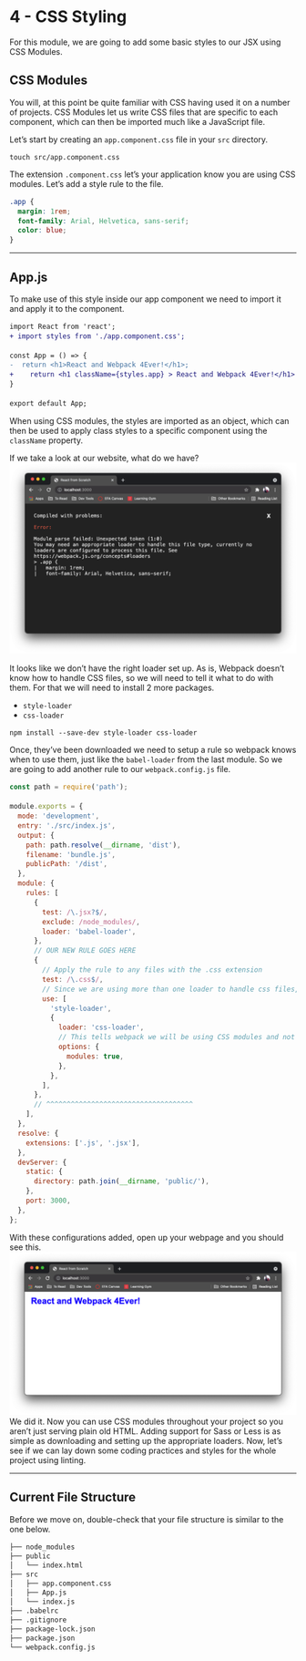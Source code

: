 # 4 - CSS Styling

For this module, we are going to add some basic styles to our JSX using CSS Modules.

## CSS Modules

You will, at this point be quite familiar with CSS having used it on a number of projects. CSS Modules let us write CSS files that are specific to each component, which can then be imported much like a JavaScript file.

Let’s start by creating an `app.component.css` file in your `src` directory.

```shell
touch src/app.component.css
```

The extension `.component.css` let’s your application know you are using CSS modules. Let’s add a style rule to the file.

```css
.app {
  margin: 1rem;
  font-family: Arial, Helvetica, sans-serif;
  color: blue;
}
```

---

## App.js

To make use of this style inside our app component we need to import it and apply it to the component.

```diff
import React from 'react';
+ import styles from './app.component.css';

const App = () => {
-  return <h1>React and Webpack 4Ever!</h1>;
+	 return <h1 className={styles.app} > React and Webpack 4Ever!</h1>
}

export default App;

```

When using CSS modules, the styles are imported as an object, which can then be used to apply class styles to a specific component using the `className` property.

If we take a look at our website, what do we have?
![](./4-css-styling-images/style-loader-error.png)

It looks like we don’t have the right loader set up. As is, Webpack doesn’t know how to handle CSS files, so we will need to tell it what to do with them. For that we will need to install 2 more packages.

- `style-loader`
- `css-loader`

```shell
npm install --save-dev style-loader css-loader
```

Once, they’ve been downloaded we need to setup a rule so webpack knows when to use them, just like the `babel-loader` from the last module. So we are going to add another rule to our `webpack.config.js` file.

```javascript
const path = require('path');

module.exports = {
  mode: 'development',
  entry: './src/index.js',
  output: {
    path: path.resolve(__dirname, 'dist'),
    filename: 'bundle.js',
    publicPath: '/dist',
  },
  module: {
    rules: [
      {
        test: /\.jsx?$/,
        exclude: /node_modules/,
        loader: 'babel-loader',
      },
      // OUR NEW RULE GOES HERE
      {
        // Apply the rule to any files with the .css extension
        test: /\.css$/,
        // Since we are using more than one loader to handle css files, we need to make use of the 'use' property and give it an array of the loaders in the order they should process.
        use: [
          'style-loader',
          {
            loader: 'css-loader',
            // This tells webpack we will be using CSS modules and not just plain CSS
            options: {
              modules: true,
            },
          },
        ],
      },
      // ^^^^^^^^^^^^^^^^^^^^^^^^^^^^^^^^^^^^
    ],
  },
  resolve: {
    extensions: ['.js', '.jsx'],
  },
  devServer: {
    static: {
      directory: path.join(__dirname, 'public/'),
    },
    port: 3000,
  },
};
```

With these configurations added, open up your webpage and you should see this.
![](./4-css-styling-images/working-styles.png)
We did it. Now you can use CSS modules throughout your project so you aren’t just serving plain old HTML. Adding support for Sass or Less is as simple as downloading and setting up the appropriate loaders. Now, let’s see if we can lay down some coding practices and styles for the whole project using linting.

---

## Current File Structure

Before we move on, double-check that your file structure is similar to the one below.

```
├── node_modules
├── public
│   └── index.html
├── src
│   ├── app.component.css
│   ├── App.js
│   └── index.js
├── .babelrc
├── .gitignore
├── package-lock.json
├── package.json
└── webpack.config.js
```
